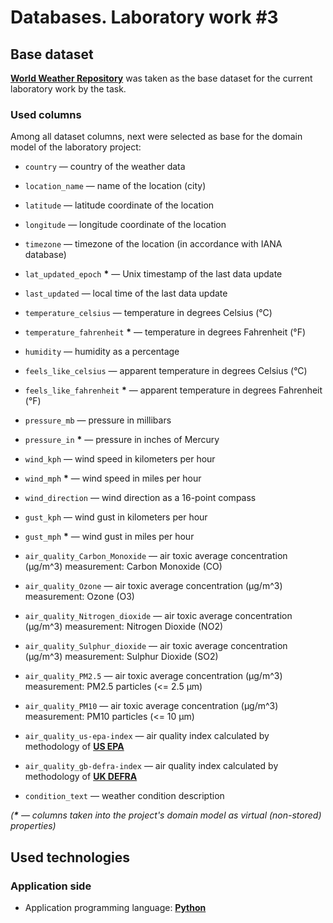 # Databases. Laboratory work #3


## Base dataset

[**World Weather Repository**](https://www.kaggle.com/datasets/nelgiriyewithana/global-weather-repository)
was taken as the base dataset for the current laboratory work by the task.

### Used columns

Among all dataset columns, next were selected as base for the domain model of the laboratory project:

* `country` — country of the weather data
* `location_name` — name of the location (city)

* `latitude` — latitude coordinate of the location
* `longitude` — longitude coordinate of the location 

* `timezone` — timezone of the location (in accordance with IANA database)
* `lat_updated_epoch` __*__ — Unix timestamp of the last data update
* `last_updated` — local time of the last data update

* `temperature_celsius` — temperature in degrees Celsius (°C)
* `temperature_fahrenheit` __*__ — temperature in degrees Fahrenheit (°F)

* `humidity` — humidity as a percentage

* `feels_like_celsius` — apparent temperature in degrees Celsius (°C)
* `feels_like_fahrenheit` __*__ — apparent temperature in degrees Fahrenheit (°F)

* `pressure_mb` — pressure in millibars
* `pressure_in` __*__ — pressure in inches of Mercury

* `wind_kph` — wind speed in kilometers per hour
* `wind_mph` __*__ — wind speed in miles per hour

* `wind_direction` — wind direction as a 16-point compass

* `gust_kph` — wind gust in kilometers per hour
* `gust_mph` __*__ — wind gust in miles per hour

* `air_quality_Carbon_Monoxide` — air toxic average concentration (μg/m^3) measurement: Carbon Monoxide (CO)
* `air_quality_Ozone` — air toxic average concentration (μg/m^3) measurement: Ozone (O3)
* `air_quality_Nitrogen_dioxide` — air toxic average concentration (μg/m^3) measurement: Nitrogen Dioxide (NO2)
* `air_quality_Sulphur_dioxide` — air toxic average concentration (μg/m^3) measurement: Sulphur Dioxide (SO2)
* `air_quality_PM2.5` — air toxic average concentration (μg/m^3) measurement: PM2.5 particles (<= 2.5 μm)
* `air_quality_PM10` — air toxic average concentration (μg/m^3) measurement: PM10 particles (<= 10 μm)

* `air_quality_us-epa-index` — air quality index calculated by methodology of [__US EPA__](https://www.epa.gov/)
* `air_quality_gb-defra-index` — air quality index calculated by methodology of [__UK DEFRA__](https://www.gov.uk/government/organisations/department-for-environment-food-rural-affairs)

* `condition_text` — weather condition description

_(__*__ — columns taken into the project's domain model as virtual (non-stored) properties)_


## Used technologies

### Application side

* Application programming language: [**Python**](https://www.python.org/)

